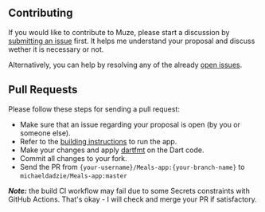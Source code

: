 ## Contributing

If you would like to contribute to Muze, please start a discussion by [submitting an issue](https://github.com/urmilshroff/muze/issues/new/choose) first. It helps me understand your proposal and discuss wether it is necessary or not.

Alternatively, you can help by resolving any of the already [open issues](https://github.com/urmilshroff/muze/issues).

## Pull Requests

Please follow these steps for sending a pull request:

-   Make sure that an issue regarding your proposal is open (by you or someone else).
-   Refer to the [building instructions](https://github.com/michaeldadzie/Meals-App/blob/master/README.md#building) to run the app.
-   Make your changes and apply [dartfmt](https://dart.dev/tools/dartfmt) on the Dart code.
-   Commit all changes to your fork.
-   Send the PR from `{your-username}/Meals-app:{your-branch-name}` to `michaeldadzie/Meals-app:master`

***Note:*** the build CI workflow may fail due to some Secrets constraints with GitHub Actions. That's okay - I will check and merge your PR if satisfactory.


